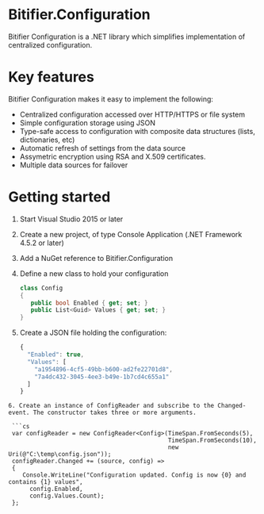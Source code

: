 # Bitifier.Configuration

Bitifier Configuration is a .NET library which simplifies implementation of centralized configuration. 

# Key features

Bitifier Configuration makes it easy to implement the following:

* Centralized configuration accessed over HTTP/HTTPS or file system
* Simple configuration storage using JSON
* Type-safe access to configuration with composite data structures (lists, dictionaries, etc)
* Automatic refresh of settings from the data source
* Assymetric encryption using RSA and X.509 certificates.
* Multiple data sources for failover

# Getting started

1. Start Visual Studio 2015 or later
2. Create a new project, of type Console Application (.NET Framework 4.5.2 or later)
3. Add a NuGet reference to Bitifier.Configuration
4. Define a new class to hold your configuration

   ```cs
   class Config
   {
      public bool Enabled { get; set; }
      public List<Guid> Values { get; set; }
   } 
   ```
5. Create a JSON file holding the configuration:

   ```js
   {
     "Enabled": true,
     "Values": [
       "a1954896-4cf5-49bb-b600-ad2fe22701d8",
       "7a4dc432-3045-4ee3-b49e-1b7cd4c655a1"
     ]
   }
  ```
6. Create an instance of ConfigReader and subscribe to the Changed-event. The constructor takes three or more arguments.

   ```cs
   var configReader = new ConfigReader<Config>(TimeSpan.FromSeconds(5), 
                                               TimeSpan.FromSeconds(10), 
                                               new Uri(@"C:\temp\config.json"));
   configReader.Changed += (source, config) =>
   {
      Console.WriteLine("Configuration updated. Config is now {0} and contains {1} values", 
        config.Enabled, 
        config.Values.Count);
   };
   ```
   
   

